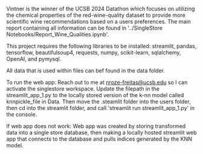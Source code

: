 Vintner is the winner of the UCSB 2024 Datathon which focuses on utilizing the chemical properties of the red-wine-quality dataset to provide more scientific wine recommendations based on a users preferences. The main report containing all information can be found in 
'../SingleStore Notebooks/Report_Wine_Qualities.ipynb'.

This project requires the following libraries to be installed: streamlit, pandas, tensorflow, beautifulsoup4, requests, numpy, scikit-learn, sqlalchemy, OpenAI, and pymysql.

All data that is used within files can bef found in the data folder.

To run the web app:
Reach out to me at nroze-freitas@ucsb.edu so I can activate the singlestore workspace.
Update the filepath in the streamlit_app_1.py to the locally stored version of the k-nn model called knnpickle_file in Data. Then move the .steamlit folder into the users folder, then cd into the streamlit folder, and call 'streamlit run streamlit_app_1.py' in the console.

If web app does not work:
Web app was created by storing transformed data into a single store database, then making a locally hosted streamlit web app that connects to the database and pulls indices generated by the KNN model.
